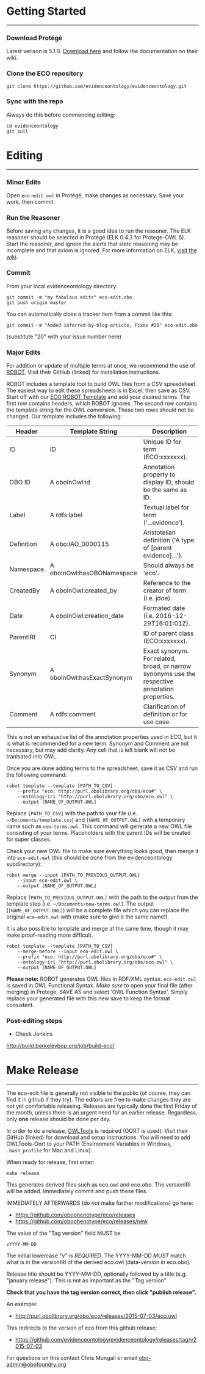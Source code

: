 
# Getting Started
-------
### Download Protégé
Latest verison is 5.1.0. [Download here](http://protege.stanford.edu/products.php#desktop-protege) and follow the documentation on their wiki.

### Clone the ECO repository
```
git clone https://github.com/evidenceontology/evidenceontology.git
```

### Sync with the repo
Always do this before commencing editing:

```
cd evidenceontology
git pull
```

# Editing
-------
### Minor Edits
Open `eco-edit.owl` in Protégé, make changes as necessary. Save your work, then commit.

### Run the Reasoner
Before saving any changes, it is a good idea to run the reasoner. The ELK reasoner should be selected in Protégé (ELK 0.4.3 for Protege-OWL 5). Start the reasoner, and ignore the alerts that state reasoning may be incomplete and that axiom is ignored. For more information on ELK, [visit the wiki](http://protegewiki.stanford.edu/wiki/ELK).

### Commit

From your local evidenceontology directory:
```
git commit -m "my fabulous edits" eco-edit.obo
git push origin master
```

You can automatically close a tracker item from a commit like this:
```
git commit -m "Added inferred-by-blog-article, Fixes #20" eco-edit.obo
```
(substitute "20" with your issue number here)

### Major Edits
For addition or update of multiple terms at once, we recommend the use of [ROBOT](https://github.com/ontodev/robot). Visit their GitHub (linked) for installation instructions.

ROBOT includes a template tool to build OWL files from a CSV spreadsheet. The easiest way to edit these spreadsheets is in Excel, then save as CSV. Start off with our [ECO ROBOT Template](https://github.com/evidenceontology/evidenceontology/blob/master/editors/eco-robot-template.csv) and add your desired terms. The first row contains headers, which ROBOT ignores. The second row contains the template string for the OWL conversion. These two rows should not be changed. Our template includes the following:

| Header        | Template String          | Description  |
| ------------- |--------------------------| -----|
| ID | ID | Unique ID for term (ECO:xxxxxxx).|
| OBO ID | A oboInOwl:id | Annotation property to display ID, should be the same as ID. |
| Label | A rdfs:label | Textual label for term ('...evidence'). |
| Definition | A obo:IAO_0000115 | Aristotelian definition ('A type of [parent evidence]...'). |
| Namespace | A oboInOwl:hasOBONamespace | Should always be 'eco'.
| CreatedBy | A oboInOwl:created_by | Reference to the creator of term (i.e. jdoe). |
| Date | A oboInOwl:creation_date | Formated date (i.e. 2016-12-29T16:01:01Z). |
| ParentIRI | CI | ID of parent class (ECO:xxxxxxx). |
| Synonym | A oboInOwl:hasExactSynonym | Exact synonym. For related, broad, or narrow synonyms use the respective annotation properties. |
| Comment | A rdfs:comment | Clarification of definition or for use case. |

This is not an exhaustive list of the annotation properties used in ECO, but it is what is recommended for a new term. Synonym and Comment are not necessary, but may add clarity. Any cell that is left blank will not be tranlsated into OWL.

Once you are done adding terms to the spreadsheet, save it as CSV and run the following command:
```
robot template --template [PATH_TO_CSV] 
    --prefix "eco: http://purl.obolibrary.org/obo/eco#" \
    --ontology-iri "http://purl.obolibrary.org/obo/eco.owl" \
    --output [NAME_OF_OUTPUT.OWL]
```
Replace `[PATH_TO_CSV]` with the path to your file (i.e. `~/Documents/template.csv`) and `[NAME_OF_OUTPUT.OWL]` with a temporary name such as `new-terms.owl`. This command will generate a new OWL file consisting of your terms. Placeholders with the parent IDs will be created for super classes. 

Check your new OWL file to make sure everything looks good, then merge it into `eco-edit.owl` (this should be done from the evidenceontology subdirectory):
```
robot merge --input [PATH_TO_PREVIOUS_OUTPUT.OWL] 
    --input eco-edit.owl \
    --output [NAME_OF_OUTPUT.OWL]
```
Replace `[PATH_TO_PREVIOUS_OUTPUT.OWL]` with the path to the output from the template step (i.e. `~/Documents/new-terms.owl`). The output (`[NAME_OF_OUTPUT.OWL]`) will be a complete file which you can replace the original `eco-edit.owl` with (make sure to give it the same name!).

It is also possible to template and merge at the same time, though it may make proof-reading more difficult.
```
robot template --template [PATH_TO_CSV] 
    --merge-before --input eco-edit.owl \
    --prefix "eco: http://purl.obolibrary.org/obo/eco#" \
    --ontology-iri "http://purl.obolibrary.org/obo/eco.owl" \
    --output [NAME_OF_OUTPUT.OWL]
```

**Please note:**
ROBOT generates OWL files in RDF/XML syntax. `eco-edit.owl` is saved in OWL Functional Syntax. *Make sure* to open your final file (after merging) in Protege, SAVE AS and select 'OWL Function Syntax'. Simply replace your generated file with this new save to keep the format consistent.

### Post-editing steps

* Check Jenkins

http://build.berkeleybop.org/job/build-eco/


# Make Release
-----

The eco-edit file is generally not visible to the public (of course, they can find it in github if they try). The editors are free to make changes they are not yet comfortable releasing. Releases are typically done the first Friday of the month, unless there is an urgent need for an earlier release. Regardless, only **one** release should be done per day.

In order to do a release, [OWLTools](https://github.com/owlcollab/owltools) is required (OORT is used). Visit their GitHub (linked) for download and setup instructions. You will need to add OWLTools-Oort to your PATH (Environment Variables in Windows, `.bash_profile` for Mac and Linux).

When ready for release, first enter:

    make release

This generates derived files such as eco.owl and eco.obo. The versionIRI will be added. Immediately commit and push these files.

IMMEDIATELY AFTERWARDS (do *not* make further modifications) go here:

 * https://github.com/obophenotype/eco/releases
 * https://github.com/obophenotype/eco/releases/new

The value of the "Tag version" field MUST be

    vYYYY-MM-DD

The initial lowercase "v" is *REQUIRED*. The YYYY-MM-DD *MUST* match what is in the versionIRI of the derived eco.owl (data-version in eco.obo).

Release title should be YYYY-MM-DD, optionally followed by a title (e.g. "january release"). This is not as important as the "Tag version"

**Check that you have the tag version correct, then click "publish release".**

An example:

 * http://purl.obolibrary.org/obo/eco/releases/2015-07-03/eco.owl

This redirects to the version of eco from this github release:

 * https://github.com/evidenceontology/evidenceontology/releases/tag/v2015-07-03


For questions on this contact Chris Mungall or email obo-admin@obofoundry.org
